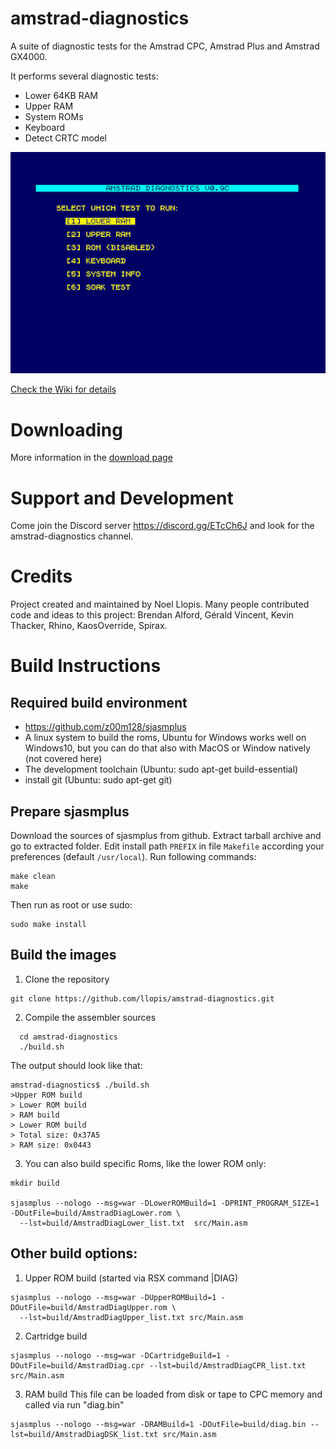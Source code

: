 # amstrad-diagnostics
A suite of diagnostic tests for the Amstrad CPC, Amstrad Plus and Amstrad GX4000.

It performs several diagnostic tests:
* Lower 64KB RAM
* Upper RAM
* System ROMs
* Keyboard
* Detect CRTC model

![image](/images/MainMenu.png)

[Check the Wiki for details](https://github.com/llopis/amstrad-diagnostics/wiki)

# Downloading
More information in the [download page](https://github.com/llopis/amstrad-diagnostics/wiki/Downloads)

# Support and Development
Come join the Discord server https://discord.gg/ETcCh6J﻿ and look for the amstrad-diagnostics channel.


# Credits

Project created and maintained by Noel Llopis. Many people contributed code and ideas to this project: Brendan Alford, Gérald Vincent, Kevin Thacker, Rhino, KaosOverride, Spirax.

# Build Instructions
## Required build environment
- https://github.com/z00m128/sjasmplus
- A linux system to build the roms, Ubuntu for Windows works well on Windows10, but you can do that also with MacOS or Window natively (not covered here)
- The development toolchain (Ubuntu: sudo apt-get build-essential)
- install git (Ubuntu: sudo apt-get git)

## Prepare sjasmplus
Download the sources of sjasmplus from github.
Extract tarball archive and go to extracted folder. Edit install path `PREFIX` in file `Makefile` according your preferences (default `/usr/local`). Run following commands:

	make clean
	make

Then run as root or use sudo:

	sudo make install

## Build the images
1. Clone the repository
```
git clone https://github.com/llopis/amstrad-diagnostics.git
```
2. Compile the assembler sources
```  
  cd amstrad-diagnostics
  ./build.sh
```

  The output should look like that:
```
amstrad-diagnostics$ ./build.sh
>Upper ROM build
> Lower ROM build
> RAM build
> Lower ROM build
> Total size: 0x37A5
> RAM size: 0x0443
```
3. You can also build specific Roms, like the lower ROM only:
```
mkdir build

sjasmplus --nologo --msg=war -DLowerROMBuild=1 -DPRINT_PROGRAM_SIZE=1 -DOutFile=build/AmstradDiagLower.rom \
  --lst=build/AmstradDiagLower_list.txt  src/Main.asm
```
  
## Other build options:
1. Upper ROM build (started via RSX command |DIAG)

  ```
  sjasmplus --nologo --msg=war -DUpperROMBuild=1 -DOutFile=build/AmstradDiagUpper.rom \
    --lst=build/AmstradDiagUpper_list.txt src/Main.asm
  ```
  
2. Cartridge build
```
sjasmplus --nologo --msg=war -DCartridgeBuild=1 -DOutFile=build/AmstradDiag.cpr --lst=build/AmstradDiagCPR_list.txt src/Main.asm
```

3. RAM build
  This file can be loaded from disk or tape to CPC memory and called via run "diag.bin"
```
sjasmplus --nologo --msg=war -DRAMBuild=1 -DOutFile=build/diag.bin --lst=build/AmstradDiagDSK_list.txt src/Main.asm
```  
  
